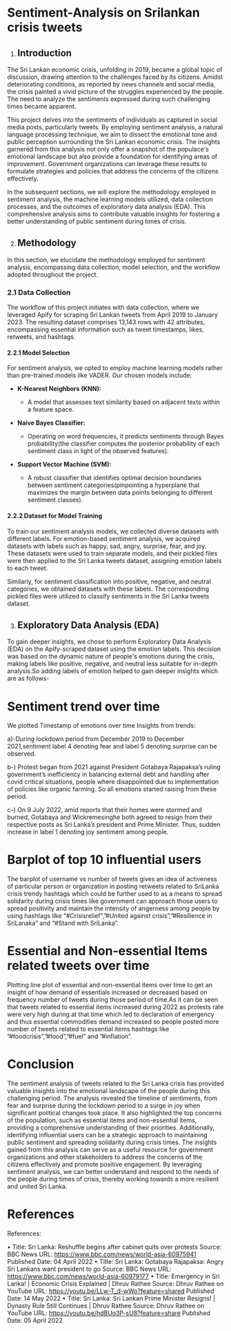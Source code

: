 # Sentiment-Analysis on Srilankan crisis tweets

1.  ## Introduction

The Sri Lankan economic crisis, unfolding in 2019, became a global topic of discussion, drawing attention to the challenges faced by its citizens. Amidst deteriorating conditions, as reported by news channels and social media, the crisis painted a vivid picture of the struggles experienced by the people. The need to analyze the sentiments expressed during such challenging times became apparent.

This project delves into the sentiments of individuals as captured in social media posts, particularly tweets. By employing sentiment analysis, a natural language processing technique, we aim to dissect the emotional tone and public perception surrounding the Sri Lankan economic crisis. The insights garnered from this analysis not only offer a snapshot of the populace's emotional landscape but also provide a foundation for identifying areas of improvement. Government organizations can leverage these results to formulate strategies and policies that address the concerns of the citizens effectively.

In the subsequent sections, we will explore the methodology employed in sentiment analysis, the machine learning models utilized, data collection processes, and the outcomes of exploratory data analysis (EDA). This comprehensive analysis aims to contribute valuable insights for fostering a better understanding of public sentiment during times of crisis.


2. ## Methodology
In this section, we elucidate the methodology employed for sentiment analysis, encompassing data collection, model selection, and the workflow adopted throughout the project.

### 2.1 Data Collection
The workflow of this project initiates with data collection, where we leveraged Apify for scraping Sri Lankan tweets from April 2019 to January 2023. The resulting dataset comprises 13,143 rows with 42 attributes, encompassing essential information such as tweet timestamps, likes, retweets, and hashtags.

#### 2.2.1 Model Selection
For sentiment analysis, we opted to employ machine learning models rather than pre-trained models like VADER. Our chosen models include:

- **K-Nearest Neighbors (KNN):**
  - A model that assesses text similarity based on adjacent texts within a feature space.

- **Naive Bayes Classifier:**
  - Operating on word frequencies, it predicts sentiments through Bayes probability(the classifier computes the posterior probability of each sentiment class in light of the observed features).

- **Support Vector Machine (SVM):**
  - A robust classifier that identifies optimal decision boundaries between sentiment categories(pinpointing a hyperplane that maximizes the margin between data points belonging to different sentiment classes).

#### 2.2.2 Dataset for Model Training
To train our sentiment analysis models, we collected diverse datasets with different labels. For emotion-based sentiment analysis, we acquired datasets with labels such as happy, sad, angry, surprise, fear, and joy. These datasets were used to train separate models, and their pickled files were then applied to the Sri Lanka tweets dataset, assigning emotion labels to each tweet.

Similarly, for sentiment classification into positive, negative, and neutral categories, we obtained datasets with these labels. The corresponding pickled files were utilized to classify sentiments in the Sri Lanka tweets dataset.

3. ## Exploratory Data Analysis (EDA)

To gain deeper insights, we chose to perform Exploratory Data Analysis (EDA) on the Apify-scraped dataset using the emotion labels. This decision was based on the dynamic nature of people's emotions during the crisis, making labels like positive, negative, and neutral less suitable for in-depth analysis.So adding labels of emotion helped to gain deeper insights which are as follows-

# Sentiment trend over time
We plotted Timestamp of emotions over time
Insights from trends:

a)-During lockdown period from December 2019 to December 2021,sentiment label 4
denoting fear and label 5 denoting surprise can be observed.

b-) Protest began from 2021 against President Gotabaya Rajapaksa’s ruling government’s
inefficiency in balancing external debt and handling after covid critical situations, people
where disappointed due to implementation of policies like organic farming. So all emotions
started raising from these period.

c-) On 9 July 2022, amid reports that their homes were
stormed and burned, Gotabaya and Wickremesinghe both agreed to resign from their
respective posts as Sri Lanka’s president and Prime Minister. Thus, sudden increase in label
1 denoting joy sentiment among people.

# Barplot of top 10 influential users

The barplot of username vs number of tweets gives an idea of activeness of particular person
or organization in posting retweets related to SriLanka crisis trendy hashtags which could be
further used to as a means to spread solidarity during crisis times like government can
approach those users to spread positivity and maintain the intensity of angerness among
people by using hashtags like “#Crisisrelief”,”#United against crisis”,”#Resilience in
SriLanaka” and “#Stand with SriLanka”.

# Essential and Non-essential Items related tweets over time
Plotting line plot of essential and non-essential items over time to get an insight of how
demand of essentials increased or decreased based on frequency number of tweets during
those period of time.As it can be seen that tweets related to essential items increased during
2022 as protests rate were very high during at that time which led to declaration of
emergency and thus essential commodities demand increased so people posted more number
of tweets related to essential items hashtags like ”#foodcrisis”,”#food”,”#fuel” and
”#inflation”.

# Conclusion
The sentiment analysis of tweets related to the Sri Lanka crisis has provided valuable insights
into the emotional landscape of the people during this challenging period. The analysis
revealed the timeline of sentiments, from fear and surprise during the lockdown period to a
surge in joy when significant political changes took place. It also highlighted the top concerns
of the population, such as essential items and non-essential items, providing a comprehensive
understanding of their priorities. Additionally, identifying influential users can be a strategic
approach to maintaining public sentiment and spreading solidarity during crisis times. The
insights gained from this analysis can serve as a useful resource for government organizations
and other stakeholders to address the concerns of the citizens effectively and promote
positive engagement. By leveraging sentiment analysis, we can better understand and respond
to the needs of the people during times of crisis, thereby working towards a more resilient
and united Sri Lanka.

# References
References:

• Title: Sri Lanka: Reshuffle begins after cabinet quits over protests
Source: BBC News
URL: https://www.bbc.com/news/world-asia-60975941
Published Date: 04 April 2022
• Title: Sri Lanka: Gotabaya Rajapaksa: Angry Sri Lankans want president to go
Source: BBC News
URL: https://www.bbc.com/news/world-asia-60979177
• Title: Emergency in Sri Lanka! | Economic Crisis Explained | Dhruv Rathee
Source: Dhruv Rathee on YouTube
URL: https://youtu.be/LLw-T_d-wWo?feature=shared
Published Date: 14 May 2022
• Title: Sri Lanka: Sri Lankan Prime Minister Resigns! | Dynasty Rule Still Continues |
Dhruv Rathee
Source: Dhruv Rathee on YouTube
URL: https://youtu.be/hdBUo3P-sU8?feature=share
Published Date: 05 April 2022







